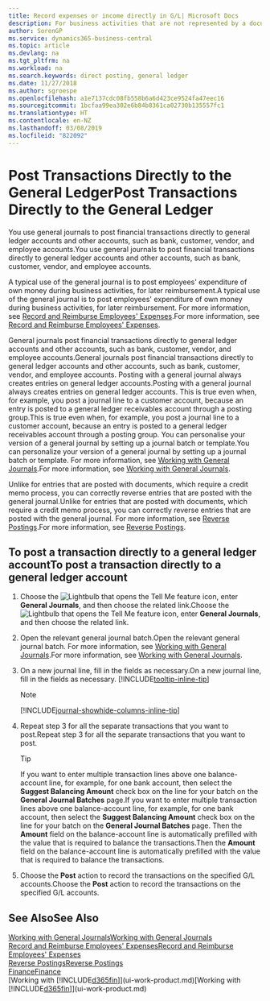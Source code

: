 ```yaml
---
title: Record expenses or income directly in G/L| Microsoft Docs
description: For business activities that are not represented by a document in, such as smaller expenses or cash receipts, you can create the related transactions by posting journal lines in the General Journal page.
author: SorenGP
ms.service: dynamics365-business-central
ms.topic: article
ms.devlang: na
ms.tgt_pltfrm: na
ms.workload: na
ms.search.keywords: direct posting, general ledger
ms.date: 11/27/2018
ms.author: sgroespe
ms.openlocfilehash: a1e7137cdc08fb558b6a6d423ce9524fa47eec16
ms.sourcegitcommit: 1bcfaa99ea302e6b84b8361ca02730b135557fc1
ms.translationtype: HT
ms.contentlocale: en-NZ
ms.lasthandoff: 03/08/2019
ms.locfileid: "822092"
---
```

# <a name="post-transactions-directly-to-the-general-ledger"></a><span data-ttu-id="f3adb-103">Post Transactions Directly to the General Ledger</span><span class="sxs-lookup"><span data-stu-id="f3adb-103">Post Transactions Directly to the General Ledger</span></span>

<span data-ttu-id="f3adb-104">You use general journals to post financial transactions directly to general ledger accounts and other accounts, such as bank, customer, vendor, and employee accounts.</span><span class="sxs-lookup"><span data-stu-id="f3adb-104">You use general journals to post financial transactions directly to general ledger accounts and other accounts, such as bank, customer, vendor, and employee accounts.</span></span>  

<span data-ttu-id="f3adb-105">A typical use of the general journal is to post employees' expenditure of own money during business activities, for later reimbursement.</span><span class="sxs-lookup"><span data-stu-id="f3adb-105">A typical use of the general journal is to post employees' expenditure of own money during business activities, for later reimbursement.</span></span> <span data-ttu-id="f3adb-106">For more information, see [Record and Reimburse Employees' Expenses](finance-how-record-reimburse-employee-expenses.md).</span><span class="sxs-lookup"><span data-stu-id="f3adb-106">For more information, see [Record and Reimburse Employees' Expenses](finance-how-record-reimburse-employee-expenses.md).</span></span>

<span data-ttu-id="f3adb-107">General journals post financial transactions directly to general ledger accounts and other accounts, such as bank, customer, vendor, and employee accounts.</span><span class="sxs-lookup"><span data-stu-id="f3adb-107">General journals post financial transactions directly to general ledger accounts and other accounts, such as bank, customer, vendor, and employee accounts.</span></span> <span data-ttu-id="f3adb-108">Posting with a general journal always creates entries on general ledger accounts.</span><span class="sxs-lookup"><span data-stu-id="f3adb-108">Posting with a general journal always creates entries on general ledger accounts.</span></span> <span data-ttu-id="f3adb-109">This is true even when, for example, you post a journal line to a customer account, because an entry is posted to a general ledger receivables account through a posting group.</span><span class="sxs-lookup"><span data-stu-id="f3adb-109">This is true even when, for example, you post a journal line to a customer account, because an entry is posted to a general ledger receivables account through a posting group.</span></span> <span data-ttu-id="f3adb-110">You can personalise your version of a general journal by setting up a journal batch or template.</span><span class="sxs-lookup"><span data-stu-id="f3adb-110">You can personalize your version of a general journal by setting up a journal batch or template.</span></span> <span data-ttu-id="f3adb-111">For more information, see [Working with General Journals](ui-work-general-journals.md).</span><span class="sxs-lookup"><span data-stu-id="f3adb-111">For more information, see [Working with General Journals](ui-work-general-journals.md).</span></span>

<span data-ttu-id="f3adb-112">Unlike for entries that are posted with documents, which require a credit memo process, you can correctly reverse entries that are posted with the general journal.</span><span class="sxs-lookup"><span data-stu-id="f3adb-112">Unlike for entries that are posted with documents, which require a credit memo process, you can correctly reverse entries that are posted with the general journal.</span></span> <span data-ttu-id="f3adb-113">For more information, see [Reverse Postings](finance-how-reverse-journal-posting.md).</span><span class="sxs-lookup"><span data-stu-id="f3adb-113">For more information, see [Reverse Postings](finance-how-reverse-journal-posting.md).</span></span>

## <a name="to-post-a-transaction-directly-to-a-general-ledger-account"></a><span data-ttu-id="f3adb-114">To post a transaction directly to a general ledger account</span><span class="sxs-lookup"><span data-stu-id="f3adb-114">To post a transaction directly to a general ledger account</span></span>

1. <span data-ttu-id="f3adb-115">Choose the ![Lightbulb that opens the Tell Me feature](media/ui-search/search_small.png "Tell me what you want to do") icon, enter **General Journals**, and then choose the related link.</span><span class="sxs-lookup"><span data-stu-id="f3adb-115">Choose the ![Lightbulb that opens the Tell Me feature](media/ui-search/search_small.png "Tell me what you want to do") icon, enter **General Journals**, and then choose the related link.</span></span>
2. <span data-ttu-id="f3adb-116">Open the relevant general journal batch.</span><span class="sxs-lookup"><span data-stu-id="f3adb-116">Open the relevant general journal batch.</span></span> <span data-ttu-id="f3adb-117">For more information, see [Working with General Journals](ui-work-general-journals.md).</span><span class="sxs-lookup"><span data-stu-id="f3adb-117">For more information, see [Working with General Journals](ui-work-general-journals.md).</span></span>
3. <span data-ttu-id="f3adb-118">On a new journal line, fill in the fields as necessary.</span><span class="sxs-lookup"><span data-stu-id="f3adb-118">On a new journal line, fill in the fields as necessary.</span></span> [!INCLUDE[tooltip-inline-tip](includes/tooltip-inline-tip_md.md)]    

    > [!NOTE]
    > [!INCLUDE[journal-showhide-columns-inline-tip](includes/journal-showhide-columns-inline-tip.md)]
4. <span data-ttu-id="f3adb-119">Repeat step 3 for all the separate transactions that you want to post.</span><span class="sxs-lookup"><span data-stu-id="f3adb-119">Repeat step 3 for all the separate transactions that you want to post.</span></span>

    > [!TIP]  
    > <span data-ttu-id="f3adb-120">If you want to enter multiple transaction lines above one balance-account line, for example, for one bank account, then select the **Suggest Balancing Amount** check box on the line for your batch on the **General Journal Batches** page.</span><span class="sxs-lookup"><span data-stu-id="f3adb-120">If you want to enter multiple transaction lines above one balance-account line, for example, for one bank account, then select the **Suggest Balancing Amount** check box on the line for your batch on the **General Journal Batches** page.</span></span> <span data-ttu-id="f3adb-121">Then the **Amount** field on the balance-account line is automatically prefilled with the value that is required to balance the transactions.</span><span class="sxs-lookup"><span data-stu-id="f3adb-121">Then the **Amount** field on the balance-account line is automatically prefilled with the value that is required to balance the transactions.</span></span>
5. <span data-ttu-id="f3adb-122">Choose the **Post** action to record the transactions on the specified G/L accounts.</span><span class="sxs-lookup"><span data-stu-id="f3adb-122">Choose the **Post** action to record the transactions on the specified G/L accounts.</span></span>

## <a name="see-also"></a><span data-ttu-id="f3adb-123">See Also</span><span class="sxs-lookup"><span data-stu-id="f3adb-123">See Also</span></span>

[<span data-ttu-id="f3adb-124">Working with General Journals</span><span class="sxs-lookup"><span data-stu-id="f3adb-124">Working with General Journals</span></span>](ui-work-general-journals.md)  
[<span data-ttu-id="f3adb-125">Record and Reimburse Employees' Expenses</span><span class="sxs-lookup"><span data-stu-id="f3adb-125">Record and Reimburse Employees' Expenses</span></span>](finance-how-record-reimburse-employee-expenses.md)  
[<span data-ttu-id="f3adb-126">Reverse Postings</span><span class="sxs-lookup"><span data-stu-id="f3adb-126">Reverse Postings</span></span>](finance-how-reverse-journal-posting.md)  
[<span data-ttu-id="f3adb-127">Finance</span><span class="sxs-lookup"><span data-stu-id="f3adb-127">Finance</span></span>](finance.md)  
<span data-ttu-id="f3adb-128">[Working with [!INCLUDE[d365fin](includes/d365fin_md.md)]](ui-work-product.md)</span><span class="sxs-lookup"><span data-stu-id="f3adb-128">[Working with [!INCLUDE[d365fin](includes/d365fin_md.md)]](ui-work-product.md)</span></span>  
